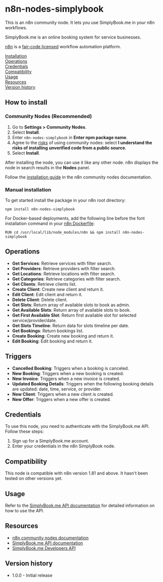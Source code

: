 # n8n-nodes-simplybook

This is an n8n community node. It lets you use SimplyBook.me in your n8n workflows.

SimplyBook.me is an online booking system for service businesses.

[n8n](https://n8n.io/) is a [fair-code licensed](https://docs.n8n.io/reference/license/) workflow automation platform.

[Installation](#installation)  
[Operations](#operations)  
[Credentials](#credentials)  
[Compatibility](#compatibility)  
[Usage](#usage)  
[Resources](#resources)  
[Version history](#version-history)

## How to install

### Community Nodes (Recommended)

1. Go to **Settings > Community Nodes**.
2. Select **Install**.
3. Enter `n8n-nodes-simplybook` in **Enter npm package name**.
4. Agree to the [risks](https://docs.n8n.io/integrations/community-nodes/risks/) of using community nodes: select **I understand the risks of installing unverified code from a public source**.
5. Select **Install**.

After installing the node, you can use it like any other node. n8n displays the node in search results in the **Nodes** panel.

Follow the [installation guide](https://docs.n8n.io/integrations/community-nodes/installation/) in the n8n community nodes documentation.

### Manual installation

To get started install the package in your n8n root directory:

`npm install n8n-nodes-simplybook`

For Docker-based deployments, add the following line before the font installation command in your [n8n Dockerfile](https://github.com/n8n-io/n8n/blob/master/docker/images/n8n/Dockerfile):

`RUN cd /usr/local/lib/node_modules/n8n && npm install n8n-nodes-simplybook`

## Operations

- **Get Services**: Retrieve services with filter search.
- **Get Providers**: Retrieve providers with filter search.
- **Get Locations**: Retrieve locations with filter search.
- **Get Categories**: Retrieve categories with filter search.
- **Get Clients**: Retrieve clients list.
- **Create Client**: Create new client and return it.
- **Edit Client**: Edit client and return it.
- **Delete Client**: Delete client.
- **Get Slots**: Return array of available slots to book as admin.
- **Get Available Slots**: Return array of available slots to book.
- **Get First Available Slot**: Return first available slot for selected service/provider/date.
- **Get Slots Timeline**: Return data for slots timeline per date.
- **Get Bookings**: Return bookings list.
- **Create Booking**: Create new booking and return it.
- **Edit Booking**: Edit booking and return it.

## Triggers

- **Cancelled Booking**: Triggers when a booking is canceled.
- **New Booking**: Triggers when a new booking is created.
- **New Invoice**: Triggers when a new invoice is created.
- **Updated Booking Details**: Triggers when the following booking details are updated: date, time, service, or provider.
- **New Client**: Triggers when a new client is created.
- **New Offer**: Triggers when a new offer is created.

## Credentials

To use this node, you need to authenticate with the SimplyBook.me API. Follow these steps:

1. Sign up for a SimplyBook.me account.
2. Enter your credentials in the n8n SimplyBook node.

## Compatibility

This node is compatible with n8n version 1.81 and above. It hasn't been tested on other versions yet.

## Usage

Refer to the [SimplyBook.me API documentation](https://help.simplybook.me/index.php/User_API_guide) for detailed information on how to use the API.

## Resources

* [n8n community nodes documentation](https://docs.n8n.io/integrations/community-nodes/)
* [SimplyBook.me API documentation](https://help.simplybook.me/index.php/User_API_guide)
* [SimplyBook.me Developers API](https://simplybook.me/en/api/developer-api)
## Version history

* 1.0.0 - Initial release

